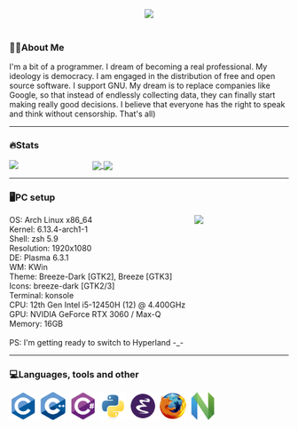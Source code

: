 <div id="header" align="center">
  <img src="https://static.wikia.nocookie.net/ac4d7fcf-3757-4129-8ca6-2f2654bd68d8/scale-to-width/755" width="200"/>
  <div>
  <img src="https://komarev.com/ghpvc/?username=kickakurobe&style=flat-square&color=blue" alt=""/>
  </div>
</div>
      
### :man_technologist:About Me
I'm a bit of a programmer. I dream of becoming a real professional. My ideology is democracy. I am engaged in the distribution of free and open source software. I support GNU. My dream is to replace companies like Google, so that instead of endlessly collecting data, they can finally start making really good decisions. I believe that everyone has the right to speak and think without censorship. That's all)

---

### :fire:Stats
<img src="https://static.wikia.nocookie.net/24a3d531-e46b-4c88-896c-983b278c6580/scale-to-width/755" width="150" align="left">
<a href="https://github.com/anuraghazra/github-readme-stats">
  <img height=180 align="center" src="https://github-readme-stats.vercel.app/api?username=kickakurobe&hide_rank=true&show_icons=true&theme=dark" />
</a>
<a href="https://github.com/anuraghazra/convoychat">
  <img height=180 align="center" src="https://github-readme-stats.vercel.app/api/top-langs?username=kickakurobe&layout=compact&langs_count=8&card_width=200&theme=dark" />
</a>

---
### 🖥️PC setup
<div>
  <img src="https://i.pinimg.com/originals/ee/7c/16/ee7c167e8333fa4a4ee2001caf3cf2bd.png" width="170" align="right"/>
OS: Arch Linux x86_64<br>
Kernel: 6.13.4-arch1-1<br>
Shell: zsh 5.9<br>
Resolution: 1920x1080<br>
DE: Plasma 6.3.1<br>
WM: KWin<br>
Theme: Breeze-Dark [GTK2], Breeze [GTK3]<br>
Icons: breeze-dark [GTK2/3]<br>
Terminal: konsole<br>
CPU: 12th Gen Intel i5-12450H (12) @ 4.400GHz<br>
GPU: NVIDIA GeForce RTX 3060 / Max-Q<br>
Memory: 16GB<br>
<br>
PS: I'm getting ready to switch to Hyperland -_-<br>
</div>

---

### :computer:Languages, tools and other
<div>
  <img src="https://github.com/devicons/devicon/blob/master/icons/c/c-original.svg" width="50"/>
  <img src="https://github.com/devicons/devicon/blob/master/icons/cplusplus/cplusplus-original.svg" width ="50"/>
  <img src="https://raw.githubusercontent.com/devicons/devicon/ca28c779441053191ff11710fe24a9e6c23690d6/icons/csharp/csharp-original.svg" width="50">
  <img src="https://github.com/devicons/devicon/blob/master/icons/python/python-original.svg" width="50"/>
  <img src="https://github.com/devicons/devicon/blob/master/icons/emacs/emacs-original.svg" width="50"/>
  <img src="https://raw.githubusercontent.com/devicons/devicon/ca28c779441053191ff11710fe24a9e6c23690d6/icons/firefox/firefox-original.svg" width="50">
  <img src="https://raw.githubusercontent.com/devicons/devicon/ca28c779441053191ff11710fe24a9e6c23690d6/icons/neovim/neovim-original.svg" width="50">
</div>
